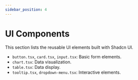 ```yaml
---
sidebar_position: 4
---
```


# UI Components

This section lists the reusable UI elements built with Shadcn UI.

*   `button.tsx`, `card.tsx`, `input.tsx`: Basic form elements.
*   `chart.tsx`: Data visualization.
*   `table.tsx`: Data display.
*   `tooltip.tsx`, `dropdown-menu.tsx`: Interactive elements.
